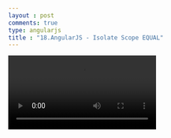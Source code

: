 ```yaml
---
layout : post
comments: true
type: angularjs
title : "18.AngularJS - Isolate Scope EQUAL"
---
```


<video controls="controls"  class="movie" src="https://dl.dropboxusercontent.com/u/161895058/Video/angularjs/18.%20Egghead.io%20-%20AngularJS%20-%20Isolate%20Scope%20EQUAL.mp4">
</video>
